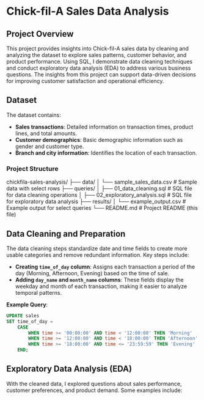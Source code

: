 # Chick-fil-A Sales Data Analysis

## Project Overview
This project provides insights into Chick-fil-A sales data by cleaning and analyzing the dataset to explore sales patterns, customer behavior, and product performance. Using SQL, I demonstrate data cleaning techniques and conduct exploratory data analysis (EDA) to address various business questions. The insights from this project can support data-driven decisions for improving customer satisfaction and operational efficiency.

## Dataset
The dataset contains:
- **Sales transactions**: Detailed information on transaction times, product lines, and total amounts.
- **Customer demographics**: Basic demographic information such as gender and customer type.
- **Branch and city information**: Identifies the location of each transaction.
  
### Project Structure
chickfila-sales-analysis/
├── data/
│   └── sample_sales_data.csv     # Sample data with select rows
├── queries/
│   ├── 01_data_cleaning.sql      # SQL file for data cleaning operations
│   ├── 02_exploratory_analysis.sql  # SQL file for exploratory data analysis
├── results/
│   └── example_output.csv        # Example output for select queries
└── README.md                     # Project README (this file)


## Data Cleaning and Preparation
The data cleaning steps standardize date and time fields to create more usable categories and remove redundant information. Key steps include:

- **Creating `time_of_day` column**: Assigns each transaction a period of the day (Morning, Afternoon, Evening) based on the time of sale.
- **Adding `day_name` and `month_name` columns**: These fields display the weekday and month of each transaction, making it easier to analyze temporal patterns.

**Example Query**:
```sql
UPDATE sales
SET time_of_day = 
    CASE
        WHEN time >= '00:00:00' AND time < '12:00:00' THEN 'Morning'
        WHEN time >= '12:00:00' AND time < '18:00:00' THEN 'Afternoon'
        WHEN time >= '18:00:00' AND time <= '23:59:59' THEN 'Evening'
    END;
```
## Exploratory Data Analysis (EDA)
With the cleaned data, I explored questions about sales performance, customer preferences, and product demand. 
Some examples include:

